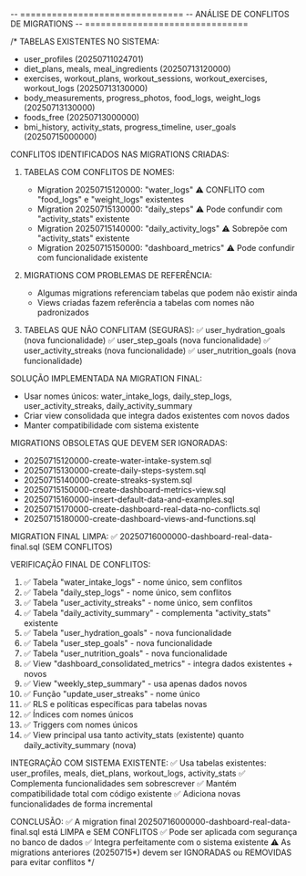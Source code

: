 -- ===============================
-- ANÁLISE DE CONFLITOS DE MIGRATIONS
-- ===============================

/*
TABELAS EXISTENTES NO SISTEMA:
- user_profiles (20250711024701)
- diet_plans, meals, meal_ingredients (20250713120000)
- exercises, workout_plans, workout_sessions, workout_exercises, workout_logs (20250713130000)
- body_measurements, progress_photos, food_logs, weight_logs (20250713130000)
- foods_free (20250713000000)
- bmi_history, activity_stats, progress_timeline, user_goals (20250715000000)

CONFLITOS IDENTIFICADOS NAS MIGRATIONS CRIADAS:

1. TABELAS COM CONFLITOS DE NOMES:
   - Migration 20250715120000: "water_logs" ⚠️ CONFLITO com "food_logs" e "weight_logs" existentes
   - Migration 20250715130000: "daily_steps" ⚠️ Pode confundir com "activity_stats" existente
   - Migration 20250715140000: "daily_activity_logs" ⚠️ Sobrepõe com "activity_stats" existente
   - Migration 20250715150000: "dashboard_metrics" ⚠️ Pode confundir com funcionalidade existente

2. MIGRATIONS COM PROBLEMAS DE REFERÊNCIA:
   - Algumas migrations referenciam tabelas que podem não existir ainda
   - Views criadas fazem referência a tabelas com nomes não padronizados

3. TABELAS QUE NÃO CONFLITAM (SEGURAS):
   ✅ user_hydration_goals (nova funcionalidade)
   ✅ user_step_goals (nova funcionalidade) 
   ✅ user_activity_streaks (nova funcionalidade)
   ✅ user_nutrition_goals (nova funcionalidade)

SOLUÇÃO IMPLEMENTADA NA MIGRATION FINAL:
- Usar nomes únicos: water_intake_logs, daily_step_logs, user_activity_streaks, daily_activity_summary
- Criar view consolidada que integra dados existentes com novos dados
- Manter compatibilidade com sistema existente

MIGRATIONS OBSOLETAS QUE DEVEM SER IGNORADAS:
- 20250715120000-create-water-intake-system.sql
- 20250715130000-create-daily-steps-system.sql  
- 20250715140000-create-streaks-system.sql
- 20250715150000-create-dashboard-metrics-view.sql
- 20250715160000-insert-default-data-and-examples.sql
- 20250715170000-create-dashboard-real-data-no-conflicts.sql
- 20250715180000-create-dashboard-views-and-functions.sql

MIGRATION FINAL LIMPA:
✅ 20250716000000-dashboard-real-data-final.sql (SEM CONFLITOS)

VERIFICAÇÃO FINAL DE CONFLITOS:
1. ✅ Tabela "water_intake_logs" - nome único, sem conflitos
2. ✅ Tabela "daily_step_logs" - nome único, sem conflitos
3. ✅ Tabela "user_activity_streaks" - nome único, sem conflitos
4. ✅ Tabela "daily_activity_summary" - complementa "activity_stats" existente
5. ✅ Tabela "user_hydration_goals" - nova funcionalidade
6. ✅ Tabela "user_step_goals" - nova funcionalidade
7. ✅ Tabela "user_nutrition_goals" - nova funcionalidade
8. ✅ View "dashboard_consolidated_metrics" - integra dados existentes + novos
9. ✅ View "weekly_step_summary" - usa apenas dados novos
10. ✅ Função "update_user_streaks" - nome único
11. ✅ RLS e políticas específicas para tabelas novas
12. ✅ Índices com nomes únicos
13. ✅ Triggers com nomes únicos
14. ✅ View principal usa tanto activity_stats (existente) quanto daily_activity_summary (nova)

INTEGRAÇÃO COM SISTEMA EXISTENTE:
✅ Usa tabelas existentes: user_profiles, meals, diet_plans, workout_logs, activity_stats
✅ Complementa funcionalidades sem sobrescrever
✅ Mantém compatibilidade total com código existente
✅ Adiciona novas funcionalidades de forma incremental

CONCLUSÃO:
✅ A migration final 20250716000000-dashboard-real-data-final.sql está LIMPA e SEM CONFLITOS
✅ Pode ser aplicada com segurança no banco de dados
✅ Integra perfeitamente com o sistema existente
⚠️ As migrations anteriores (20250715*) devem ser IGNORADAS ou REMOVIDAS para evitar conflitos
*/
